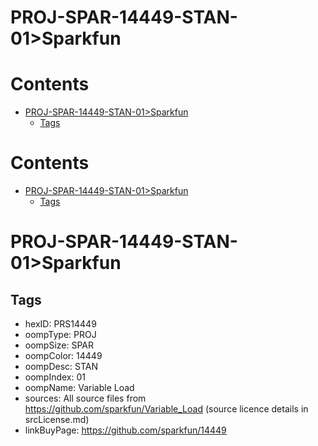 
PROJ-SPAR-14449-STAN-01>Sparkfun
================================

Contents
========

* [PROJ-SPAR-14449-STAN-01>Sparkfun](#proj-spar-14449-stan-01sparkfun)
	* [Tags](#tags)

Contents
========

* [PROJ-SPAR-14449-STAN-01>Sparkfun](#proj-spar-14449-stan-01sparkfun)
	* [Tags](#tags)

# PROJ-SPAR-14449-STAN-01>Sparkfun

## Tags

- hexID: PRS14449
- oompType: PROJ
- oompSize: SPAR
- oompColor: 14449
- oompDesc: STAN
- oompIndex: 01
- oompName: Variable Load
- sources: All source files from https://github.com/sparkfun/Variable_Load (source licence details in srcLicense.md)
- linkBuyPage: https://github.com/sparkfun/14449
